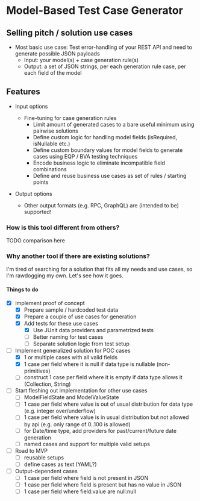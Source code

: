 # Model-Based Test Case Generator

## Selling pitch / solution use cases

- Most basic use case: Test error-handling of your REST API and need to generate possible JSON payloads
    - Input: your model(s) + case generation rule(s)
    - Output: a set of JSON strings, per each generation rule case, per each field of the model

## Features

- Input options
    - Fine-tuning for case generation rules
        - Limit amount of generated cases to a bare useful minimum using pairwise solutions
        - Define custom logic for handling model fields (isRequired, isNullable etc.)
        - Define custom boundary values for model fields to generate cases using EQP / BVA testing techniques
        - Encode business logic to eliminate incompatible field combinations
        - Define and reuse business use cases as set of rules / starting points

- Output options
    - Other output formats (e.g. RPC, GraphQL) are (intended to be) supported!

### How is this tool different from others?

TODO comparison here

### Why another tool if there are existing solutions?

I'm tired of searching for a solution that fits all my needs and use cases, so I'm rawdogging my own. Let's see how it
goes.

#### Things to do

- [x] Implement proof of concept
    - [x] Prepare sample / hardcoded test data
    - [x] Prepare a couple of use cases for generation
    - [x] Add tests for these use cases
        - [x] Use JUnit data providers and parametrized tests
        - [ ] Better naming for test cases
        - [ ] Separate solution logic from test setup
- [ ] Implement generalized solution for POC cases
    - [x] 1 or multiple cases with all valid fields
    - [x] 1 case per field where it is null if data type is nullable (non-primitives)
    - [ ] construct 1 case per field where it is empty if data type allows it (Collection, String)
- [ ] Start fleshing out implementation for other use cases
    - [ ] ModelFieldState and ModelValueState
    - [ ] 1 case per field where value is out of usual distribution for data type (e.g. integer over/underflow)
    - [ ] 1 case per field where value is in usual distribution but not allowed by api (e.g. only range of 0..100 is
      allowed)
    - [ ] for Date/time type, add providers for past/current/future date generation
    - [ ] named cases and support for multiple valid setups
- [ ] Road to MVP
   - [ ] reusable setups
   - [ ] define cases as text (YAML?)
- [ ] Output-dependent cases
    - [ ] 1 case per field where field is not present in JSON
    - [ ] 1 case per field where field is present but has no value in JSON
    - [ ] 1 case per field where field:value are null:null